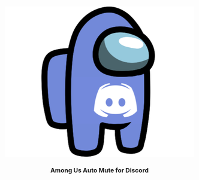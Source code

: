 <p align="center">
  <img src="https://github.com/drivernf/README_Markdown/blob/main/among_us_discord_icon.png" alt="Among Us Auto Mute logo" width="512" height="402">
</p>

<h3 align="center">Among Us Auto Mute for Discord</h3>
